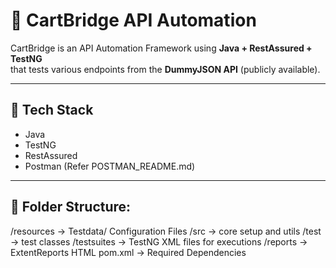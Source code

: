 # 🛒 CartBridge API Automation

CartBridge is an API Automation Framework using **Java + RestAssured + TestNG**  
that tests various endpoints from the **DummyJSON API** (publicly available).

---

## 🔧 Tech Stack

- Java
- TestNG
- RestAssured
- Postman (Refer POSTMAN_README.md)

---

## 📁 Folder Structure:
/resources → Testdata/ Configuration Files
/src → core setup and utils
/test → test classes
/testsuites → TestNG XML files for executions
/reports → ExtentReports HTML
pom.xml → Required Dependencies





